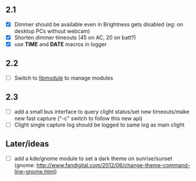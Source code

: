 ## 2.1
- [x] Dimmer should be available even in Brightness gets disabled (eg: on desktop PCs without webcam)
- [x] Shorten dimmer timeouts (45 on AC, 20 on batt?)
- [x] use __TIME__ and __DATE__ macros in logger

## 2.2
- [ ] Switch to [libmodule](https://github.com/FedeDP/libmodule) to manage modules

## 2.3
- [ ] add a small bus interface to query clight status/set new timeouts/make new fast capture ("-c" switch to follow this new api)
- [ ] Clight single capture log should be logged to same log as main clight

## Later/ideas
- [ ] add a kde/gnome module to set a dark theme on sunrise/sunset (gnome: http://www.fandigital.com/2012/06/change-theme-command-line-gnome.html)
